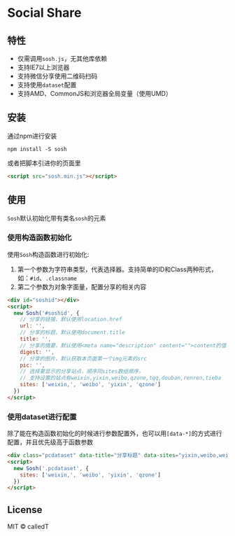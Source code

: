 # Social Share

## 特性

- 仅需调用`sosh.js`，无其他库依赖
- 支持IE7以上浏览器
- 支持微信分享使用二维码扫码
- 支持使用`dataset`配置
- 支持AMD、CommonJS和浏览器全局变量（使用UMD）

## 安装

通过npm进行安装

```shell
npm install -S sosh
```

或者把脚本引进你的页面里

```html
<script src="sosh.min.js"></script>
```

## 使用

`Sosh`默认初始化带有类名`sosh`的元素

### 使用构造函数初始化

使用`Sosh`构造函数进行初始化:

1. 第一个参数为字符串类型，代表选择器。支持简单的ID和Class两种形式，如：`#id`、`.classname`
2. 第二个参数为对象字面量，配置分享的相关内容

```html
<div id="soshid"></div>
<script>
  new Sosh('#soshid', {
    // 分享的链接，默认使用location.href
    url: '',
    // 分享的标题，默认使用document.title
    title: '',
    // 分享的摘要，默认使用<meta name="description" content="">content的值
    digest: '',
    // 分享的图片，默认获取本页面第一个img元素的src
    pic: '',
    // 选择要显示的分享站点，顺序同sites数组顺序，
    // 支持设置的站点有weixin,yixin,weibo,qzone,tqq,douban,renren,tieba
    sites: ['weixin,', 'weibo', 'yixin', 'qzone']
  })
</script>
```

### 使用dataset进行配置

除了能在构造函数初始化的时候进行参数配置外，也可以用`[data-*]`的方式进行配置，并且优先级高于函数参数

```html
<div class="pcdataset" data-title="分享标题" data-sites="yixin,weibo,weixin,tqq,qzone"></div>
<script>
  new Sosh('.pcdataset', {
    sites: ['weixin,', 'weibo', 'yixin', 'qzone']
  })
</script>
```

## License

MIT © calledT
